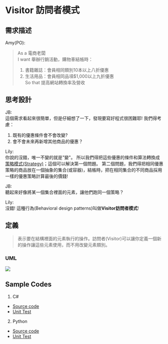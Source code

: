 # Visitor 訪問者模式

## 需求描述

Amy(PO):
> As a 電商老闆<br>
> I want 舉辦行銷活動，購物車結帳時：<br>
> 1. 書籍雜誌：會員相同類別10本以上八折優惠
> 2. 生活用品：會員相同品項$1,000以上九折優惠<br> 
> So that 提高網站轉換率及營收<br>


## 思考設計

JB:<br> 
這個需求看起來很簡單，但是仔細想了一下，發現要寫好程式很困難耶! 我們得考慮：
1. 既有的優惠條件會不會改變?
2. 會不會未來再新增其他商品的優惠？ 

Lily:<br>
你說的沒錯，唯一不變的就是"變"。 
所以我們得把這些優惠的條件和算法轉換成[策略模式(Strategy)](https://ithelp.ithome.com.tw/articles/10192935)；這個可以解決第一個問題。
第二個問題，我們得把相同優惠策略的商品放在一個抽象的集合(或容器)，結帳時，把在相同集合的不同商品採用一樣的優惠策略計算最後的價錢!

JB:<br>
聽起來好像將某一個集合裡面的元素，讓他們跑同一個策略？

Lily:<br>
沒錯! 這種行為(Behavioral design patterns)叫做**Visitor訪問者模式**!

## 定義

> 表示要在結構裡面的元素執行的操作。訪問者(Visitor)可以讓你定義一個新的操作讓這些元素使用，而不用改變元素類別。 


### UML

![](https://1.bp.blogspot.com/--tdoVkMr2fA/WlF3dnHTYqI/AAAAAAAAFqg/mQkOQrR5RRMHbxT1Q75xahHcCA1mE0WAwCLcBGAs/s1600/Visitor.png)


## Sample Codes

1. C#
- [Source code](https://github.com/KarateJB/DesignPattern.Sample/tree/master/CSharp/DP.Domain/Samples/Visitor)
- [Unit Test](https://github.com/KarateJB/DesignPattern.Sample/blob/master/CSharp/DP.UnitTest/UtChainOfResposibility.cs)

2. Python
- [Source code](https://github.com/KarateJB/DesignPattern.Sample/tree/master/Python/Samples/Visitor)
- [Unit Test](https://github.com/KarateJB/DesignPattern.Sample/blob/master/Python/Samples/Visitor/UtVisitor.py)


